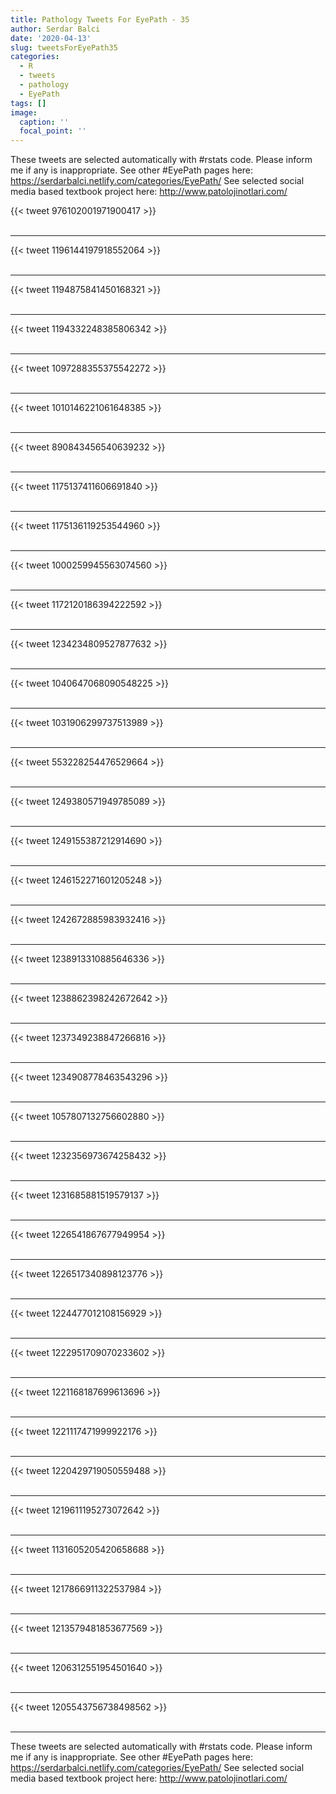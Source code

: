 ```yaml
---
title: Pathology Tweets For EyePath - 35
author: Serdar Balci
date: '2020-04-13'
slug: tweetsForEyePath35
categories:
  - R
  - tweets
  - pathology
  - EyePath
tags: []
image:
  caption: ''
  focal_point: ''
---
```



These tweets are selected automatically with #rstats code. Please inform me if any is inappropriate.
See other #EyePath pages here: https://serdarbalci.netlify.com/categories/EyePath/ 
See selected social media based textbook project here: http://www.patolojinotlari.com/

{{< tweet 976102001971900417 >}}
<br>
<br>
<hr>
{{< tweet 1196144197918552064 >}}
<br>
<br>
<hr>
{{< tweet 1194875841450168321 >}}
<br>
<br>
<hr>
{{< tweet 1194332248385806342 >}}
<br>
<br>
<hr>
{{< tweet 1097288355375542272 >}}
<br>
<br>
<hr>
{{< tweet 1010146221061648385 >}}
<br>
<br>
<hr>
{{< tweet 890843456540639232 >}}
<br>
<br>
<hr>
{{< tweet 1175137411606691840 >}}
<br>
<br>
<hr>
{{< tweet 1175136119253544960 >}}
<br>
<br>
<hr>
{{< tweet 1000259945563074560 >}}
<br>
<br>
<hr>
{{< tweet 1172120186394222592 >}}
<br>
<br>
<hr>
{{< tweet 1234234809527877632 >}}
<br>
<br>
<hr>
{{< tweet 1040647068090548225 >}}
<br>
<br>
<hr>
{{< tweet 1031906299737513989 >}}
<br>
<br>
<hr>
{{< tweet 553228254476529664 >}}
<br>
<br>
<hr>
{{< tweet 1249380571949785089 >}}
<br>
<br>
<hr>
{{< tweet 1249155387212914690 >}}
<br>
<br>
<hr>
{{< tweet 1246152271601205248 >}}
<br>
<br>
<hr>
{{< tweet 1242672885983932416 >}}
<br>
<br>
<hr>
{{< tweet 1238913310885646336 >}}
<br>
<br>
<hr>
{{< tweet 1238862398242672642 >}}
<br>
<br>
<hr>
{{< tweet 1237349238847266816 >}}
<br>
<br>
<hr>
{{< tweet 1234908778463543296 >}}
<br>
<br>
<hr>
{{< tweet 1057807132756602880 >}}
<br>
<br>
<hr>
{{< tweet 1232356973674258432 >}}
<br>
<br>
<hr>
{{< tweet 1231685881519579137 >}}
<br>
<br>
<hr>
{{< tweet 1226541867677949954 >}}
<br>
<br>
<hr>
{{< tweet 1226517340898123776 >}}
<br>
<br>
<hr>
{{< tweet 1224477012108156929 >}}
<br>
<br>
<hr>
{{< tweet 1222951709070233602 >}}
<br>
<br>
<hr>
{{< tweet 1221168187699613696 >}}
<br>
<br>
<hr>
{{< tweet 1221117471999922176 >}}
<br>
<br>
<hr>
{{< tweet 1220429719050559488 >}}
<br>
<br>
<hr>
{{< tweet 1219611195273072642 >}}
<br>
<br>
<hr>
{{< tweet 1131605205420658688 >}}
<br>
<br>
<hr>
{{< tweet 1217866911322537984 >}}
<br>
<br>
<hr>
{{< tweet 1213579481853677569 >}}
<br>
<br>
<hr>
{{< tweet 1206312551954501640 >}}
<br>
<br>
<hr>
{{< tweet 1205543756738498562 >}}
<br>
<br>
<hr>


These tweets are selected automatically with #rstats code. Please inform me if any is inappropriate.
See other #EyePath pages here: https://serdarbalci.netlify.com/categories/EyePath/ 
See selected social media based textbook project here: http://www.patolojinotlari.com/
